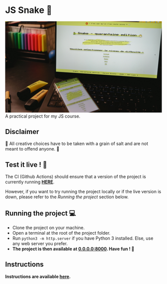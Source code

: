 # JS Snake 🐍
![app photo](./assets/images/DSC05294.jpg "Project on a PC and a phone.")
A practical project for my JS course.

## Disclaimer

🛑 All creative choices have to be taken with a grain of salt and are not meant to offend anyone. 🛑


## Test it live ! 🚀
The CI (Github Actions) should ensure that a version of the project is currently running **[HERE](http://51.77.193.23:8000/)**.

However, if you want to try running the project locally or if the live version is down, please refer to the *Running the project* section below.


## Running the project 💻

* Clone the project on your machine.
* Open a terminal at the root of the project folder.
* Run `python3 -m http.server` if you have Python 3 installed. Else, use any web server you prefer. 
* **The project is then available at [0.0.0.0:8000](0.0.0.0:8000). Have fun ! 🐍**


## Instructions 

**Instructions are available [here](https://perso.liris.cnrs.fr/pierre-antoine.champin/enseignement/intro-js/s6.html).**